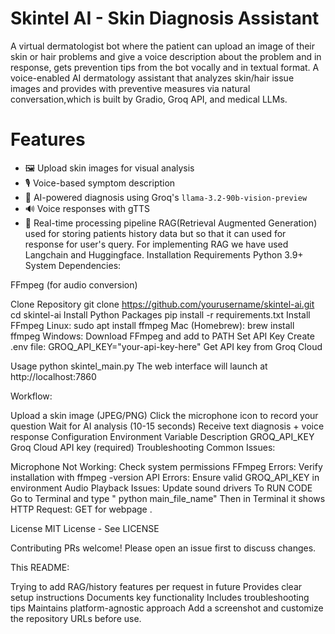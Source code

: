 # Skintel AI - Skin Diagnosis Assistant
A virtual dermatologist bot where the patient can upload an image of their skin or hair problems and give a voice description about the problem and in response, gets prevention tips from the bot vocally and in textual format.
A voice-enabled AI dermatology assistant that analyzes skin/hair issue images and provides with preventive measures via natural conversation,which is built by Gradio, Groq API, and medical LLMs.

# Features
 - 🖼️ Upload skin images for visual analysis
 - 🎙️ Voice-based symptom description
 - 🤖 AI-powered diagnosis using Groq's `llama-3.2-90b-vision-preview`
 - 🔊 Voice responses with gTTS
 - 🚀 Real-time processing pipeline
RAG(Retrieval Augmented Generation) used for storing patients history data but so that it can used for response for user's query. For implementing RAG we have used Langchain and Huggingface. Installation Requirements Python 3.9+ System Dependencies:

FFmpeg (for audio conversion)

Clone Repository git clone https://github.com/yourusername/skintel-ai.git cd skintel-ai
Install Python Packages pip install -r requirements.txt
Install FFmpeg Linux: sudo apt install ffmpeg Mac (Homebrew): brew install ffmpeg Windows: Download FFmpeg and add to PATH
Set API Key Create .env file:
GROQ_API_KEY="your-api-key-here" Get API key from Groq Cloud

Usage python skintel_main.py The web interface will launch at http://localhost:7860

Workflow:

Upload a skin image (JPEG/PNG) Click the microphone icon to record your question Wait for AI analysis (10-15 seconds) Receive text diagnosis + voice response Configuration Environment Variable Description GROQ_API_KEY Groq Cloud API key (required) Troubleshooting Common Issues:

Microphone Not Working: Check system permissions FFmpeg Errors: Verify installation with ffmpeg -version API Errors: Ensure valid GROQ_API_KEY in environment Audio Playback Issues: Update sound drivers To RUN CODE Go to Terminal and type " python main_file_name" Then in Terminal it shows HTTP Request: GET for webpage .

License MIT License - See LICENSE

Contributing PRs welcome! Please open an issue first to discuss changes.

This README:

Trying to add RAG/history features per request in future
Provides clear setup instructions
Documents key functionality
Includes troubleshooting tips
Maintains platform-agnostic approach
Add a screenshot and customize the repository URLs before use.